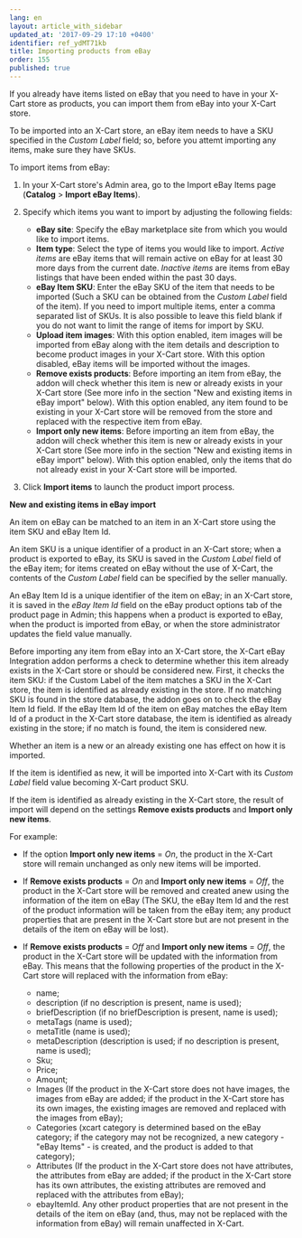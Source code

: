 ```yaml
---
lang: en
layout: article_with_sidebar
updated_at: '2017-09-29 17:10 +0400'
identifier: ref_ydMT71kb
title: Importing products from eBay
order: 155
published: true
---
```

If you already have items listed on eBay that you need to have in your X-Cart store as products, you can import them from eBay into your X-Cart store.

To be imported into an X-Cart store, an eBay item needs to have a SKU specified in the _Custom Label_ field; so, before you attemt importing any items, make sure they have SKUs. 

To import items from eBay:

   1.  In your X-Cart store's Admin area, go to the Import eBay Items page (**Catalog** > **Import eBay Items**).

   2.  Specify which items you want to import by adjusting the following fields:

       * **eBay site**: Specify the eBay marketplace site from which you would like to import items.
       * **Item type**: Select the type of items you would like to import.
         _Active items_ are eBay items that will remain active on eBay for at least 30 more days from the current date.
         _Inactive items_ are items from eBay listings that have been ended within the past 30 days.
       * **eBay Item SKU**: Enter the eBay SKU of the item that needs to be imported (Such a SKU can be obtained from the _Custom Label_ field of the item). If you need to import multiple items, enter a comma separated list of SKUs. It is also possible to leave this field blank if you do not want to limit the range of items for import by SKU.
       * **Upload item images**: With this option enabled, item images will be imported from eBay along with the item details and description to become product images in your X-Cart store. With this option disabled, eBay items will be imported without the images.
       * **Remove exists products**: Before importing an item from eBay, the addon will check whether this item is new or already exists in your X-Cart store (See more info in the section "New and existing items in eBay import" below). With this option enabled, any item found to be existing in your X-Cart store will be removed from the store and replaced with the respective item from eBay. 
       * **Import only new items**: Before importing an item from eBay, the addon will check whether this item is new or already exists in your X-Cart store  (See more info in the section "New and existing items in eBay import" below). With this option enabled, only the items that do not already exist in your X-Cart store will be imported.

   3. Click **Import items** to launch the product import process.    

    
**New and existing items in eBay import**

An item on eBay can be matched to an item in an X-Cart store using the item SKU and eBay Item Id. 

An item SKU is a unique identifier of a product in an X-Cart store; when a product is exported to eBay, its SKU is saved in the _Custom Label_ field of the eBay item; for items created on eBay without the use of X-Cart, the contents of the _Custom Label_ field can be specified by the seller manually. 

An eBay Item Id is a unique identifier of the item on eBay; in an X-Cart store, it is saved in the _eBay Item Id_ field on the eBay product options tab of the product page in Admin; this happens when a product is exported to eBay, when the product is imported from eBay, or when the store administrator updates the field value manually.

Before importing any item from eBay into an X-Cart store, the X-Cart eBay Integration addon performs a check to determine whether this item already exists in the X-Cart store or should be considered new. First, it checks the item SKU: if the Custom Label of the item matches a SKU in the X-Cart store, the item is identified as already existing in the store. If no matching SKU is found in the store database, the addon goes on to check the eBay Item Id field. If the eBay Item Id of the item on eBay matches the eBay Item Id of a product in the X-Cart store database, the item is identified as already existing in the store; if no match is found, the item is considered new.

Whether an item is a new or an already existing one has effect on how it is imported. 

If the item is identified as new, it will be imported into X-Cart with its _Custom Label_ field value becoming X-Cart product SKU.

If the item is identified as already existing in the X-Cart store, the result of import will depend on the settings **Remove exists products** and **Import only new items**. 

For example:

   * If the option **Import only new items** = _On_, the product in the X-Cart store will remain unchanged as only new items will be imported.

   * If **Remove exists products** = _On_ and **Import only new items** = _Off_, the product in the X-Cart store will be removed and created anew using the information of the item on eBay (The SKU, the eBay Item Id and the rest of the product information will be taken from the eBay item; any product properties that are present in the X-Cart store but are not present in the details of the item on eBay will be lost). 
   
   * If **Remove exists products** = _Off_ and **Import only new items** = _Off_, the product in the X-Cart store will be updated with the information from eBay. This means that the following properties of the product in the X-Cart store will replaced with the information from eBay:
     * name;
     * description (if no description is present, name is used);
     * briefDescription (if no briefDescription is present, name is used);
     * metaTags (name is used);
     * metaTitle (name is used);
     * metaDescription (description is used; if no description is present, name is used);
     * Sku;
     * Price;
     * Amount;
     * Images (If the product in the X-Cart store does not have images, the images from eBay are added; if the product in the X-Cart store has its own images, the existing images are removed and replaced with the images from eBay);
     * Categories (xcart category is determined based on the eBay category; if the category may not be recognized, a new category - "eBay Items" - is created, and the product is added to that category);
     * Attributes (If the product in the X-Cart store does not have attributes, the attributes from eBay are added; if the product in the X-Cart store has its own attributes, the existing attributes are removed and replaced with the attributes from eBay);
     * ebayItemId.
     Any other product properties that are not present in the details of the item on eBay (and, thus, may not be replaced with the information from eBay) will remain unaffected in X-Cart.
